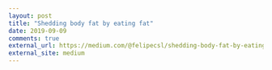 ```yaml
---
layout: post
title: "Shedding body fat by eating fat"
date: 2019-09-09
comments: true
external_url: https://medium.com/@felipecsl/shedding-body-fat-by-eating-fat-f569579b5f48
external_site: medium
---
```

